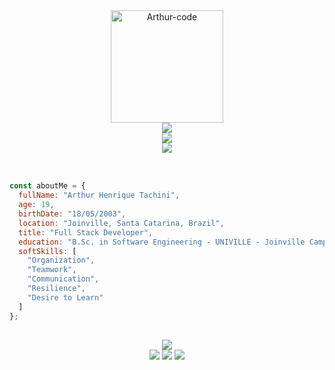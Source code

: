 <div align="center">
  <img alt="Arthur-code" height="180" src="https://i.pinimg.com/originals/ac/8f/61/ac8f610d390a504026b5e7bd2b67818f.gif">
</div>
<div align="center">
    <img src="https://readme-typing-svg.demolab.com/?font=Roboto&weight=900&size=34&duration=1&pause=1&color=5F9C8C&center=true&vCenter=true&repeat=false&width=520&lines=Hello,+my+name+is+Arthur+Tachini!">
</div>
<div align="center">
  <img src="https://readme-typing-svg.demolab.com/?font=Roboto&weight=900&size=28&duration=1&pause=1&color=5F9C8C&center=true&vCenter=true&repeat=false&width=460&lines=Technologies+and+Tools:">
  <br>
  <img src="https://skillicons.dev/icons?i=html,css,bootstrap,js,php,laravel,mysql,git" />
</div>
</div><br>

##

```Javascript
const aboutMe = {
  fullName: "Arthur Henrique Tachini",
  age: 19,
  birthDate: "18/05/2003",
  location: "Joinville, Santa Catarina, Brazil",
  title: "Full Stack Developer",
  education: "B.Sc. in Software Engineering - UNIVILLE - Joinville Campus",
  softSkills: [
    "Organization",
    "Teamwork",
    "Communication",
    "Resilience",
    "Desire to Learn"
  ]
};
```

##
  
<div align="center">
  <img src="https://readme-typing-svg.demolab.com/?font=Roboto&weight=900&size=28&duration=1&pause=1&color=5F9C8C&center=true&vCenter=true&repeat=false&width=460&lines=Contact+Me:">
  <br>
  <a href="https://www.linkedin.com/in/arthurtachini" target="_blank"><img src="https://img.shields.io/badge/-LinkedIn-%230077B5?style=for-the-badge&logo=linkedin&logoColor=white" target="_blank"></a>
  <a href="https://www.instagram.com/tachiini_/" target="_blank"><img src="https://img.shields.io/badge/-Instagram-%23E4405F?style=for-the-badge&logo=instagram&logoColor=white" target="_blank"></a>
  <a href="mailto:tachiniarthur@gmail.com"><img src="https://img.shields.io/badge/-Gmail-%23333?style=for-the-badge&logo=gmail&logoColor=white" target="_blank"></a>
</div>
